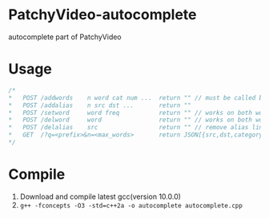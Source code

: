 # PatchyVideo-autocomplete
autocomplete part of PatchyVideo
# Usage
```C++
/*
*   POST /addwords    n word cat num ...  return "" // must be called before POST /bulkalias
*   POST /addalias    n src dst ...       return ""
*   POST /setword     word freq           return "" // works on both word/alias
*   POST /delword     word                return "" // works on both word/alias
*   POST /delalias    src                 return "" // remove alias link, not deleting
*   GET  /?q=<prefix>&n=<max_words>       return JSON[{src,dst,category,freq},...]
*/
  ```
# Compile
1. Download and compile latest gcc(version 10.0.0)
2. ```g++ -fconcepts -O3 -std=c++2a -o autocomplete autocomplete.cpp```
